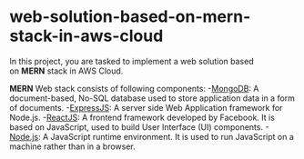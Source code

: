 # web-solution-based-on-mern-stack-in-aws-cloud
In this project, you are tasked to implement a web solution based on **MERN** stack in AWS Cloud.

**MERN** Web stack consists of following components:
-[MongoDB](https://www.mongodb.com/): A document-based, No-SQL database used to store application data in a form of documents.
-[ExpressJS](https://expressjs.com/): A server side Web Application framework for Node.js.
-[ReactJS](https://reactjs.org/): A frontend framework developed by Facebook. It is based on JavaScript, used to build User Interface (UI) components.
-[Node.js](https://nodejs.org/en/): A JavaScript runtime environment. It is used to run JavaScript on a machine rather than in a browser.